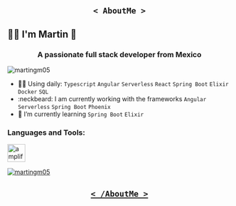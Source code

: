 <h2 align='center'><code>< AboutMe ></code> </h2>
  <h2>👨‍💻 I'm Martin 🥋</h2>
<h3 align="center">A passionate full stack developer from Mexico</h3>

<p align="left"> <img src="https://komarev.com/ghpvc/?username=martingm05&label=Profile%20views&color=0e75b6&style=flat" alt="martingm05" /> </p>

- 🧙‍♂️ Using daily: `Typescript` `Angular` `Serverless` `React` `Spring Boot` `Elixir` `Docker` `SQL`
- :neckbeard: I am currently working with the frameworks `Angular` `Serverless` `Spring Boot` `Phoenix`
- :school_satchel: I’m currently learning `Spring Boot` `Elixir`

<h3 align="left">Languages and Tools:</h3>
<p align="left"> <a href="https://aws.amazon.com/amplify/" target="_blank" rel="noreferrer"> <img src="https://docs.amplify.aws/assets/logo-dark.svg" alt="amplify" width="40" height="40"/> </a> <a href="https://developer.android.com" target="_blank" rel="noreferrer"> 

<p><img align="center" src="https://github-readme-stats.vercel.app/api/top-langs?username=martingm05&show_icons=true&locale=en&layout=compact" alt="martingm05" /></p>
<h2 align='center'><code>< /AboutMe ></code></h2>
